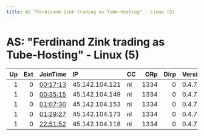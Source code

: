 ```yaml
---
title: AS "Ferdinand Zink trading as Tube-Hosting" - Linux (5)
---
```


# AS: "Ferdinand Zink trading as Tube-Hosting" - Linux (5)

|   Up |   Ext | JoinTime                                                                                              | IP             | CC   |   ORp |   Dirp | Version   | Contact         | Nickname         |   eFamMembers |
|-----:|------:|:------------------------------------------------------------------------------------------------------|:---------------|:-----|------:|-------:|:----------|:----------------|:-----------------|--------------:|
|    1 |     0 | [00:17:13](https://nusenu.github.io/OrNetStats/w/relay/ECD3B5F423B423F57255A6BFEC6C53F9474E90E7.html) | 45.142.104.121 | nl   |  1334 |      0 | 0.4.7.10  | kingtor@tuta.io | kesebrothers1337 |             1 |
|    1 |     0 | [00:35:15](https://nusenu.github.io/OrNetStats/w/relay/DEE6CA7C60D14DB6A2D573F565DA0F08BDAA7975.html) | 45.142.104.149 | nl   |  1334 |      0 | 0.4.7.10  | kingtor@tuta.io | hollandbest1337  |             1 |
|    1 |     0 | [01:07:30](https://nusenu.github.io/OrNetStats/w/relay/76DB2F7D9BD7E441FB703D642FC26B688630D9E3.html) | 45.142.104.153 | nl   |  1334 |      0 | 0.4.7.10  | kingtor@tuta.io | trokease1337     |             1 |
|    1 |     0 | [01:29:27](https://nusenu.github.io/OrNetStats/w/relay/CB9E0D8DD83C77D521EB41DF97456B40473FA719.html) | 45.142.104.173 | nl   |  1334 |      0 | 0.4.7.10  | kingtor@tuta.io | torkease1337leet |             1 |
|    1 |     0 | [22:51:52](https://nusenu.github.io/OrNetStats/w/relay/D9F9E7A846DACC891C38F04D64A2E752D25EA8F3.html) | 45.142.104.118 | nl   |  1334 |      0 | 0.4.7.10  | kingtor@tuta.io | keasekiller1337  |             1 |
